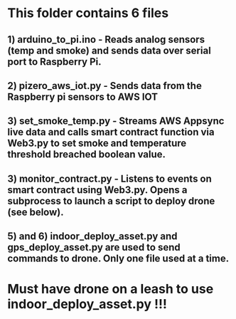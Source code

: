 # This folder contains 6 files
## 1) arduino_to_pi.ino - Reads analog sensors (temp and smoke) and sends data over serial port to Raspberry Pi. 
## 2) pizero_aws_iot.py - Sends data from the Raspberry pi sensors to AWS IOT 
## 3) set_smoke_temp.py - Streams AWS Appsync live data and calls smart contract function via Web3.py to set smoke and temperature threshold breached boolean value.
## 3) monitor_contract.py - Listens to events on smart contract using Web3.py.  Opens a subprocess to launch a script to deploy drone (see below).
## 5) and 6) indoor_deploy_asset.py and gps_deploy_asset.py are used to send commands to drone.  Only one file used at a time.    

# Must have drone on a leash to use indoor_deploy_asset.py !!!